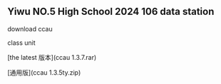 ## Yiwu NO.5 High School 2024 106 data station

download ccau

class unit

[the latest 版本](ccau 1.3.7.rar)

[通用版](ccau 1.3.5ty.zip)




